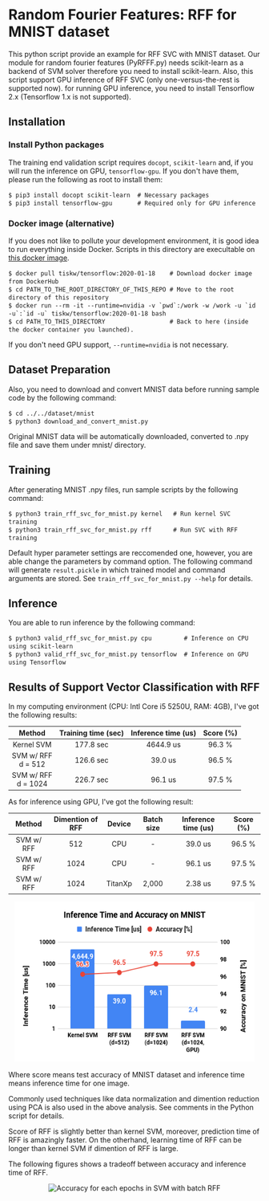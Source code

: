 Random Fourier Features: RFF for MNIST dataset
====

This python script provide an example for RFF SVC with MNIST dataset.
Our module for random fourier features (PyRFFF.py) needs scikit-learn as a backend of SVM solver therefore you need to install scikit-learn.
Also, this script support GPU inference of RFF SVC (only one-versus-the-rest is supported now). for running GPU inference, you need to install Tensorflow 2.x (Tensorflow 1.x is not supported).


## Installation

### Install Python packages

The training end validation script requires `docopt`, `scikit-learn` and, if you will run the inference on GPU, `tensorflow-gpu`.
If you don't have them, please run the following as root to install them:

```console
$ pip3 install docopt scikit-learn  # Necessary packages
$ pip3 install tensorflow-gpu       # Required only for GPU inference
```

### Docker image (alternative)

If you does not like to pollute your development environment, it is good idea to run everything inside Docker.
Scripts in this directory are execultable on [this docker image](https://hub.docker.com/repository/docker/tiskw/tensorflow).

```console
$ docker pull tiskw/tensorflow:2020-01-18    # Download docker image from DockerHub
$ cd PATH_TO_THE_ROOT_DIRECTORY_OF_THIS_REPO # Move to the root directory of this repository
$ docker run --rm -it --runtime=nvidia -v `pwd`:/work -w /work -u `id -u`:`id -u` tiskw/tensorflow:2020-01-18 bash
$ cd PATH_TO_THIS_DIRECTORY                  # Back to here (inside the docker container you launched).
```

If you don't need GPU support, `--runtime=nvidia` is not necessary.


## Dataset Preparation

Also, you need to download and convert MNIST data before running sample code by the following command:
```console
$ cd ../../dataset/mnist
$ python3 download_and_convert_mnist.py
```
Original MNIST data will be automatically downloaded, converted to .npy file and save them under mnist/ directory.


## Training

After generating MNIST .npy files, run sample scripts by the following command:

```console
$ python3 train_rff_svc_for_mnist.py kernel   # Run kernel SVC training
$ python3 train_rff_svc_for_mnist.py rff      # Run SVC with RFF training
```

Default hyper parameter settings are reccomended one, however, you are able change the parameters by command option.
The following command will generate `result.pickle` in which trained model and command arguments are stored.
See `train_rff_svc_for_mnist.py --help` for details.


## Inference

You are able to run inference by the following command:

```console
$ python3 valid_rff_svc_for_mnist.py cpu         # Inference on CPU using scikit-learn
$ python3 valid_rff_svc_for_mnist.py tensorflow  # Inference on GPU using Tensorflow
```


## Results of Support Vector Classification with RFF

In my computing environment (CPU: Intl Core i5 5250U, RAM: 4GB), I've got the following results:

| Method                   | Training time (sec) | Inference time (us) | Score (%) |
| :---------------------:  | :-----------------: | :-----------------: | :-------: |
| Kernel SVM               | 177.8 sec           | 4644.9 us           | 96.3 %    |
| SVM w/ RFF <br> d = 512  | 126.6 sec           | 39.0 us             | 96.5 %    |
| SVM w/ RFF <br> d = 1024 | 226.7 sec           | 96.1 us             | 97.5 %    |

As for inference using GPU, I've got the following result:

| Method     | Dimention of RFF | Device  | Batch size | Inference time (us) | Score (%) |
| :-------:  | :--------------: | :-----: | :---------:| :-----------------: | :-------: |
| SVM w/ RFF | 512              | CPU     | -          | 39.0 us             | 96.5 %    |
| SVM w/ RFF | 1024             | CPU     | -          | 96.1 us             | 97.5 %    |
| SVM w/ RFF | 1024             | TitanXp | 2,000      | 2.38 us             | 97.5 %    |

<p align="center">
  <img src="Inference_Time_and_Accuracy_on_MNIST.png" width="480" height="320" alt="Accuracy for each epochs in SVM with batch RFF" />
</p>

Where score means test accuracy of MNIST dataset and inference time means inference time for one image.

Commonly used techniques like data normalization and dimention reduction using PCA is also used in the above analysis.
See comments in the Python script for details.

Score of RFF is slightly better than kernel SVM, moreover, prediction time of RFF is amazingly faster.
On the otherhand, learning time of RFF can be longer than kernel SVM if dimention of RFF is large.

The following figures shows a tradeoff between accuracy and inference time of RFF.

<p align="center">
  <img src="figure_rff_and_orf_svc_for_mnist.png" width="480" height="320" alt="Accuracy for each epochs in SVM with batch RFF" />
</p>


